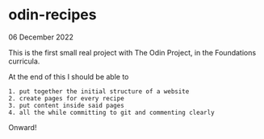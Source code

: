 # odin-recipes  

06 December 2022

This is the first small real project with The Odin Project, in the Foundations curricula. 

At the end of this I should be able to 

    1. put together the initial structure of a website
    2. create pages for every recipe
    3. put content inside said pages
    4. all the while committing to git and commenting clearly 
     
Onward!